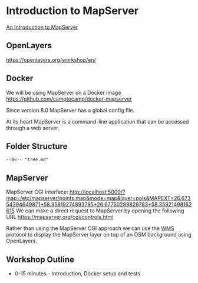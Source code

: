 # Introduction to MapServer

[An Introduction to MapServer](https://mapserver.org/introduction.html)

## OpenLayers

https://openlayers.org/workshop/en/

## Docker

We will be using MapServer on a Docker image
https://github.com/camptocamp/docker-mapserver

Since version 8.0 MapServer has a global config file.

At its heart MapServer is a command-line application that can be accessed through a web server.

## Folder Structure

```
--8<-- "tree.md"
```

## MapServer

MapServer CGI Interface: <http://localhost:5000/?map=/etc/mapserver/points.map&mode=map&layer=pois&MAPEXT=26.67354394649871+58.35819274893795+26.67750299829783+58.35921498162615>
We can make a direct request to MapServer by opening the following URL
https://mapserver.org/cgi/controls.html

Rather than using the MapServer CGI approach we can use the [WMS](https://mapserver.org/ogc/wms_server.html) protocol to display the MapServer layer on 
top of an OSM background using OpenLayers.


## Workshop Outline


- 0-15 minutes - Introduction, Docker setup and tests